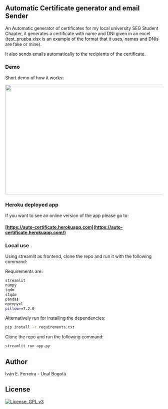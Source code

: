 ## Automatic Certificate generator and email Sender

An Automatic generator of certificates for my local university SEG Student Chapter, it generates a certificate with name and DNI given in an excel (test_prueba.xlsx is an example of the format that it uses, names and DNIs are fake or mine).

It also sends emails automatically to the recipients of the certificate.

### Demo

Short demo of how it works:

<img src="demo_app.gif" width="750" height="350"/>

### Heroku deployed app

If you want to see an online version of the app please go to:

#### [https://auto-certificate.herokuapp.com](https://auto-certificate.herokuapp.com/)

### Local use

Using streamlit as frontend, clone the repo and run it with the following command:

Requirements are:

```bash
streamlit
numpy
tqdm
stqdm
pandas
openpyxl
pillow==7.2.0
```

Alternatively run for installing the dependencies:

```bash
pip install -r requirements.txt
```

Clone the repo and run the following command:

```bash
streamlit run app.py
```

## Author

Iván E. Ferreira - Unal Bogotá

## License

[![License: GPL v3](https://img.shields.io/badge/License-GPLv3-blue.svg)](https://www.gnu.org/licenses/gpl-3.0)

